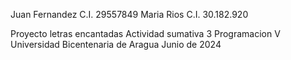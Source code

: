 Juan Fernandez C.I. 29557849
Maria Rios C.I. 30.182.920

Proyecto letras encantadas 
Actividad sumativa 3 Programacion V
Universidad Bicentenaria de Aragua
Junio de 2024
